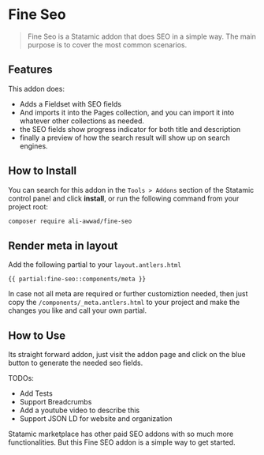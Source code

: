 # Fine Seo

> Fine Seo is a Statamic addon that does SEO in a simple way. The main purpose is to cover the most common scenarios. 

## Features

This addon does:

- Adds a Fieldset with SEO fields
- And imports it into the Pages collection, and you can import it into whatever other collections as needed.
- the SEO fields show progress indicator for both title and description
- finally a preview of how the search result will show up on search engines.

## How to Install

You can search for this addon in the `Tools > Addons` section of the Statamic control panel and click **install**, or run the following command from your project root:

``` bash
composer require ali-awwad/fine-seo
```

## Render meta in layout 

Add the following partial to your `layout.antlers.html`

`{{ partial:fine-seo::components/meta }}`

In case not all meta are required or further customiztion needed, then just copy the `/components/_meta.antlers.html` to your project and make the changes you like and call your own partial.

## How to Use

Its straight forward addon, just visit the addon page and click on the blue button to generate the needed seo fields.

TODOs:

- Add Tests
- Support Breadcrumbs
- Add a youtube video to describe this
- Support JSON LD for website and organization

Statamic marketplace has other paid SEO addons with so much more functionalities. But this Fine SEO addon is a simple way to get started.
